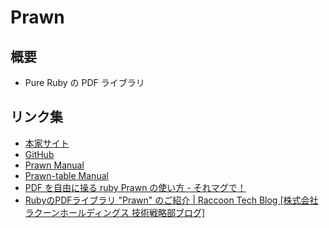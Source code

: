 # Prawn

## 概要

- Pure Ruby の PDF ライブラリ

## リンク集

- [本家サイト](https://prawnpdf.org/)
- [GitHub](https://github.com/prawnpdf)
- [Prawn Manual](https://prawnpdf.org/manual.pdf)
- [Prawn-table Manual](https://prawnpdf.org/prawn-table-manual.pdf)
- [PDF を自由に操る ruby Prawn の使い方 - それマグで！](https://takuya-1st.hatenablog.jp/entry/2015/01/18/223308)
- [RubyのPDFライブラリ "Prawn" のご紹介 | Raccoon Tech Blog [株式会社ラクーンホールディングス 技術戦略部ブログ]](https://techblog.raccoon.ne.jp/archives/35735508.html)
